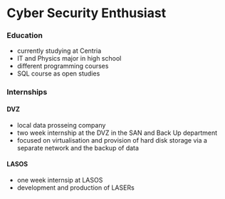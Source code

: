 # Cyber Security Enthusiast

### Education
- currently studying at Centria
- IT and Physics major in high school
- different programming courses
- SQL course as open studies

### Internships
#### DVZ
- local data prosseing company
- two week internship at the DVZ in the SAN and Back Up department
- focused on virtualisation and provision of hard disk storage via a separate network and the backup of data
#### LASOS
-  one week internsip at LASOS
-  development and production of LASERs

